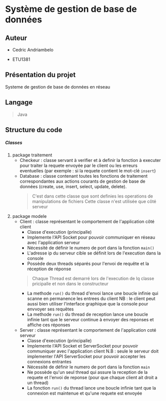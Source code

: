 # Système de gestion de base de données 

## Auteur 
- Cedric Andriambelo
+ ETU1381

## Présentation du projet
Systeme de gestion de base de données en réseau

## Langage
> Java

## Structure du code
##### Classes
1. package traitement
    - Checkeur : classe servant à verifier et à definir la fonction à executer pour traiter la requete envoyée par le client ou les erreurs eventuelles (par exemple : si la requete contient le mot-clé `insert`)
    - Database : classe contenant toutes les fonctions de traitement correspondantes aux actions courants de gestion de base de données (create, use, insert, select, update, delete).
        > C'est dans cette classe que sont definies les operations de manipulations de fichiers
        > Cette classe n'est utilisée que côté serveur
2. package modele
    - Client : classe représentant le comportement de l'application côté client
        - Classe d'execution (principalle)
        - Implemente l'API Socket pour pouvoir communiquer en réseau avec l'application serveur
        - Nécessité de définir le numero de port dans la fonction `main()`
        - L'adresse ip du serveur cible se définit lors de l'execution dans la console
        - Possède deux threads séparés pour l'envoi de requête et la réception de réponse
        > Chaque Thread est demarré lors de l'execution de lq classe pricipalle et non dans le constructeur
        - La methode `run()` du thread d'envoi lance une boucle infinie qui scanne en permanence les entrees du client
        NB : le client peut aussi bien utiliser l'interface graphique que la console pour envvoyer ses requêtes
        - La methode `run()` du thread de reception lance une boucle infinie tant que le serveur continue à envoyer des reponses et affiche ces réponses
    - Server : classe représentant le comportement de l'application coté serveur
        - Classe d'execution (principalle)
        - Implemente l'API Socket et ServerSocket pour pouvoir communiquer avec l'application client
        N.B : seule le serveur doit implementer l'API ServerSocket pour pouvoir accepter les connexions entrantes
        - Nécessité de définir le numero de port dans la fonction `main`
        - Ne possède qu'un seul thread qui assure la reception de la requete et l'envoi de reponse (pour que chaque client ait droit a un thread)
        - La fonction `run()` du thread lance une boucle infinie tant que la connexion est maintenue et qu'une requete est envoyée